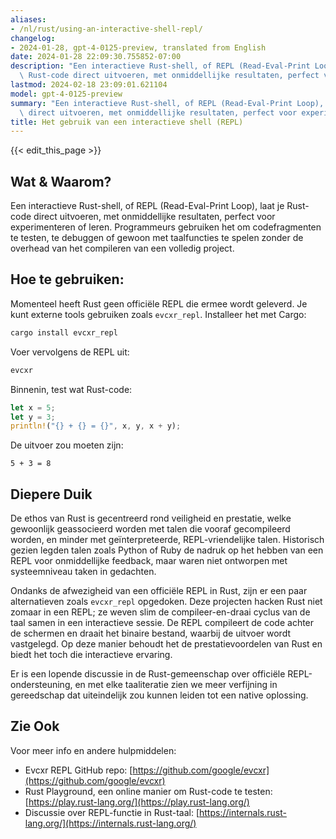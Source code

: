 ```yaml
---
aliases:
- /nl/rust/using-an-interactive-shell-repl/
changelog:
- 2024-01-28, gpt-4-0125-preview, translated from English
date: 2024-01-28 22:09:30.755852-07:00
description: "Een interactieve Rust-shell, of REPL (Read-Eval-Print Loop), laat je\
  \ Rust-code direct uitvoeren, met onmiddellijke resultaten, perfect voor experimenteren\u2026"
lastmod: 2024-02-18 23:09:01.621104
model: gpt-4-0125-preview
summary: "Een interactieve Rust-shell, of REPL (Read-Eval-Print Loop), laat je Rust-code\
  \ direct uitvoeren, met onmiddellijke resultaten, perfect voor experimenteren\u2026"
title: Het gebruik van een interactieve shell (REPL)
---
```


{{< edit_this_page >}}

## Wat & Waarom?
Een interactieve Rust-shell, of REPL (Read-Eval-Print Loop), laat je Rust-code direct uitvoeren, met onmiddellijke resultaten, perfect voor experimenteren of leren. Programmeurs gebruiken het om codefragmenten te testen, te debuggen of gewoon met taalfuncties te spelen zonder de overhead van het compileren van een volledig project.

## Hoe te gebruiken:
Momenteel heeft Rust geen officiële REPL die ermee wordt geleverd. Je kunt externe tools gebruiken zoals `evcxr_repl`. Installeer het met Cargo:

```sh
cargo install evcxr_repl
```

Voer vervolgens de REPL uit:

```sh
evcxr
```

Binnenin, test wat Rust-code:

```rust
let x = 5;
let y = 3;
println!("{} + {} = {}", x, y, x + y);
```

De uitvoer zou moeten zijn:

```
5 + 3 = 8
```

## Diepere Duik
De ethos van Rust is gecentreerd rond veiligheid en prestatie, welke gewoonlijk geassocieerd worden met talen die vooraf gecompileerd worden, en minder met geïnterpreteerde, REPL-vriendelijke talen. Historisch gezien legden talen zoals Python of Ruby de nadruk op het hebben van een REPL voor onmiddellijke feedback, maar waren niet ontworpen met systeemniveau taken in gedachten.

Ondanks de afwezigheid van een officiële REPL in Rust, zijn er een paar alternatieven zoals `evcxr_repl` opgedoken. Deze projecten hacken Rust niet zomaar in een REPL; ze weven slim de compileer-en-draai cyclus van de taal samen in een interactieve sessie. De REPL compileert de code achter de schermen en draait het binaire bestand, waarbij de uitvoer wordt vastgelegd. Op deze manier behoudt het de prestatievoordelen van Rust en biedt het toch die interactieve ervaring.

Er is een lopende discussie in de Rust-gemeenschap over officiële REPL-ondersteuning, en met elke taaliteratie zien we meer verfijning in gereedschap dat uiteindelijk zou kunnen leiden tot een native oplossing.

## Zie Ook
Voor meer info en andere hulpmiddelen:
- Evcxr REPL GitHub repo: [https://github.com/google/evcxr](https://github.com/google/evcxr)
- Rust Playground, een online manier om Rust-code te testen: [https://play.rust-lang.org/](https://play.rust-lang.org/)
- Discussie over REPL-functie in Rust-taal: [https://internals.rust-lang.org/](https://internals.rust-lang.org/)
